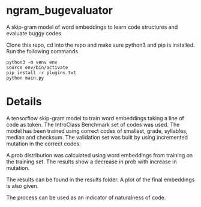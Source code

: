 # ngram_bugevaluator
A skip-gram model of word embeddings to learn code structures and evaluate buggy codes

Clone this repo, cd into the repo and make sure python3 and pip is installed.
Run the following commands

```
python3 -m venv env
source env/bin/activate
pip install -r plugins.txt
python main.py
```

# Details
A tensorflow skip-gram model to train word embeddings taking a line of code as token.
The IntroClass Benchmark set of codes was used. 
The model has been trained using correct codes of smallest, grade, syllables, median and checksum.
The validation set was built by using incremented mutation in the correct codes.

A prob distribution was calculated using word embeddings from training on the training set.
The results show a decrease in prob with increase in mutation.

The results can be found in the results folder.
A plot of the final embeddings is also given.

The process can be used as an indicator of naturalness of code.
